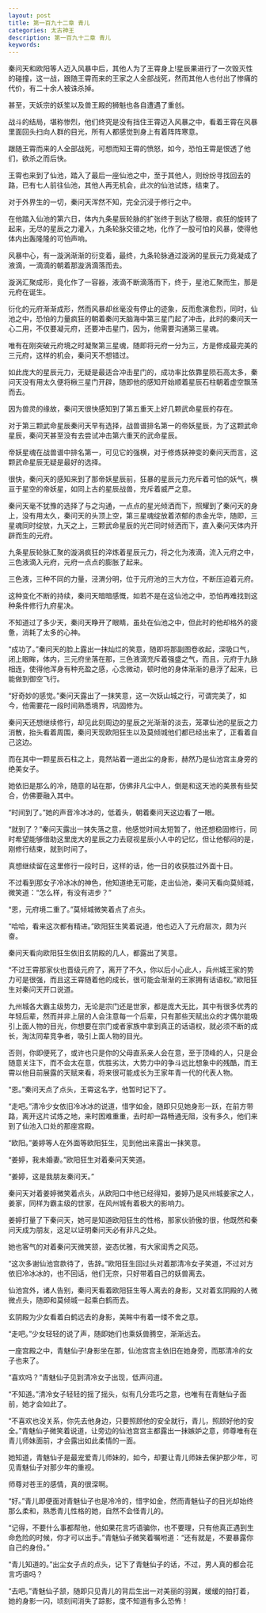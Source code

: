 ```yaml
---
layout: post
title: 第一百九十二章 青儿
categories: 太古神王
description: 第一百九十二章 青儿
keywords:
---
```


秦问天和欧阳等人迈入风暴中后，其他人为了王霄身上!星辰果进行了一次毁灭性的碰撞，这一战，跟随王霄而来的王家之人全部战死，然而其他人也付出了惨痛的代价，有二十余人被诛杀掉。

甚至，天妖宗的妖笙以及兽王殿的狮魁也各自遭遇了重创。

战斗的结局，堪称惨烈，他们终究是没有挡住王霄迈入风暴之中，看着王霄在风暴里面回头扫向人群的目光，所有人都感觉到身上有着阵阵寒意。

跟随王霄而来的人全部战死，可想而知王霄的愤怒，如今，恐怕王霄是恨透了他们，欲杀之而后快。

王霄也来到了仙池，踏入了最后一座仙池之中，至于其他人，则纷纷寻找回去的路，已有七人前往仙池，其他人再无机会，此次的仙池试炼，结束了。

对于外界生的一切，秦问天浑然不知，完全沉浸于修行之中。

在他踏入仙池的第六日，体内九条星辰轮脉的扩张终于到达了极限，疯狂的旋转了起来，无尽的星辰之力灌入，九条轮脉交错之地，化作了一股可怕的风暴，使得他体内出轰隆隆的可怕声响。

风暴中心，有一漩涡渐渐的衍变着，最终，九条轮脉通过漩涡的星辰元力竟凝成了液滴，一滴滴的朝着那漩涡滴落而去。

漩涡汇聚成形，竟化作了一容器，液滴不断滴落而下，终于，星池汇聚而生，那是元府在诞生。

衍化的元府渐渐成形，然而风暴却丝毫没有停止的迹象，反而愈演愈烈，同时，仙池之中，恐怕的力量疯狂的朝着秦问天脑海中第三星门起了冲击，此时的秦问天一心二用，不仅要凝元府，还要冲击星门，因为，他需要沟通第三星魂。

唯有在刚突破元府境之时凝聚第三星魂，随即将元府一分为三，方是修成最完美的三元府，这样的机会，秦问天不想错过。

如此庞大的星辰元力，无疑是最适合冲击星门的，成功率比依靠星陨石高太多，秦问天没有用太久便将楸三星门开辟，随即他的感知开始顺着星辰石柱朝着虚空飘荡而去。

因为兽灵的缘故，秦问天很快感知到了第五重天上好几颗武命星辰的存在。

对于第三颗武命星辰秦问天早有选择，战兽谱排名第一的帝妖星辰，为了这颗武命星辰，秦问天甚至没有去尝试冲击第六重天的武命星辰。

帝妖星魂在战兽谱中排名第一，可见它的强横，对于修炼妖神变的秦问天而言，这颗武命星辰无疑是最好的选择。

很快，秦问天的感知来到了那帝妖星辰前，狂暴的星辰元力充斥着可怕的妖气，横亘于星空的帝妖星，如同上古的星辰战兽，充斥着威严之意。

秦问天毫不犹豫的选择了与之沟通，一点点的星光倾洒而下，照耀到了秦问天的身上，没有用太久，秦问天的头顶上空，第三星魂绽放着浓郁的赤金光华，随即，三星魂同时绽放，九天之上，三颗武命星辰的光芒同时倾洒而下，直入秦问天体内开辟而生的元府。

九条星辰轮脉汇聚的漩涡疯狂的淬炼着星辰元力，将之化为液滴，流入元府之中，三色液滴入元府，元府一点点的膨胀了起来。

三色液，三种不同的力量，泾渭分明，位于元府池的三大方位，不断压迫着元府。

这种变化不断的持续，秦问天暗暗感慨，如若不是在这仙池之中，恐怕再难找到这种条件修行九府星决。

不知道过了多少天，秦问天睁开了眼睛，虽处在仙池之中，但此时的他却格外的疲惫，消耗了太多的心神。

“成功了。”秦问天的脸上露出一抹灿烂的笑意，随即将那副图卷收起，深吸口气，闭上眼眸，体内，三元府坐落在那，三色液滴充斥着强盛之气，而且，元府于九脉相连，使得他浑身有种充盈之感，心念微动，顿时他的身体渐渐的悬浮了起来，已能做到御空飞行。

“好奇妙的感觉。”秦问天露出了一抹笑意，这一次妖山城之行，可谓完美了，如今，他需要花一段时间熟悉境界，巩固修为。

秦问天还想继续修行，却见此刻周边的星辰之光渐渐的淡去，笼罩仙池的星辰之力消散，抬头看着周围，秦问天现欧阳狂生以及莫倾城他们都已经出来了，正看着自己这边。

而在其中一颗星辰石柱之上，竟然站着一道出尘的身影，赫然乃是仙池宫主身旁的绝美女子。

她依旧是那么的冷，随意的站在那，仿佛非凡尘中人，倒是和这天池的美景有些契合，仿佛要融入其中。

“时间到了。”她的声音冷冰冰的，低着头，朝着秦问天这边看了一眼。

“就到了？”秦问天露出一抹失落之意，他感觉时间太短暂了，他还想稳固修行，同时希望能够借助这里庞大的星辰之力去窥视星辰小人中的记忆，但让他郁闷的是，刚修行结束，就到时间了。

真想继续留在这里修行一段时日，这样的话，他一日的收获胜过外面十日。

不过看到那女子冷冰冰的神色，他知道绝无可能，走出仙池，秦问天看向莫倾城，微笑道：“怎么样，有没有进步？”

“恩，元府境二重了。”莫倾城微笑着点了点头。

“哈哈，看来这次都有精进。”欧阳狂生笑着说道，他也迈入了元府层次，颇为兴奋。

秦问天看向欧阳狂生依旧玄阴殿的几人，都露出了笑意。

“不过王霄那家伙也晋级元府了，离开了不久，你以后小心此人，兵州城王家的势力可是很强，而且这王霄随着他的成长，很可能会渐渐的王家拥有话语权。”欧阳狂生对秦问天开口说道。

九州城各大霸主级势力，无论是宗门还是世家，都是庞大无比，其中有很多优秀的年轻后辈，然而并非上层的人会注意每一个后辈，只有那些天赋出众的才偶尔能吸引上面人物的目光，你想要在宗门或者家族中拿到真正的话语权，就必须不断的成长，淘汰同辈竞争者，吸引上面人物的目光。

否则，你即便死了，或许也只是你的父母直系亲人会在意，至于顶峰的人，只是会随意关注下，而不会太在意，优胜劣汰，大势力中的争斗远比想象中的残酷，而王霄以他目前展露的天赋来看，将来很可能成长为王家年青一代的代表人物。

“恩。”秦问天点了点头，王霄这名字，他暂时记下了。

“走吧。”清冷少女依旧冷冰冰的说道，惜字如金，随即只见她身形一跃，在前方带路，离开这片试炼之地，来时困难重重，去时却一路畅通无阻，没有多久，他们来到了仙池入口处的那座宫殿。

“欧阳。”姜婷等人在外面等欧阳狂生，见到他出来露出一抹笑意。

“姜婷，我未婚妻。”欧阳狂生对着秦问天笑道。

“姜婷，这是我朋友秦问天。”

秦问天对着姜婷微笑着点头，从欧阳口中他已经得知，姜婷乃是风州城姜家之人，姜家，同样为霸主级的世家，在风州城有着极大的影响力。

姜婷打量了下秦问天，她可是知道欧阳狂生的性格，那家伙骄傲的很，他既然和秦问天成为朋友，这足以证明秦问天必有非凡之处。

她也客气的对着秦问天微笑颔，姿态优雅，有大家闺秀之风范。

“这次多谢仙池宫款待了，告辞。”欧阳狂生回过头对着那清冷女子笑道，不过对方依旧冷冰冰的，也不回话，他们无奈，只好带着自己的妖兽离去。

仙池宫外，诸人告别，秦问天看着欧阳狂生等人离去的身影，又对着玄阴殿的人微微点头，随即和莫倾城一起乘白鹤而去。

玄阴殿为少女看着白鹤远去的身影，美眸中有着一缕不舍之意。

“走吧。”少女轻轻的说了声，随即她们也乘妖兽腾空，渐渐远去。

一座宫殿之中，青魅仙子!身影坐在那，仙池宫宫主依旧在她身旁，而那清冷的女子也来了。

“喜欢吗？”青魅仙子见到清冷女子出现，低声问道。

“不知道。”清冷女子轻轻的摇了摇头，似有几分乖巧之意，也唯有在青魅仙子面前，她才会如此了。

“不喜欢也没关系，你先去他身边，只要照顾他的安全就行，青儿，照顾好他的安全。”青魅仙子微笑着说道，让旁边的仙池宫宫主都露出一抹嫉妒之意，师尊唯有在青儿师妹面前，才会露出如此柔情的一面。

她知道，青魅仙子是最宠爱青儿师妹的，如今，却要让青儿师妹去保护那少年，可见青魅仙子对那少年的重视。

师尊对苍王的感情，真的很深啊。

“好。”青儿即便面对青魅仙子也是冷冷的，惜字如金，然而青魅仙子的目光却始终那么柔和，熟悉青儿性格的她，自然不会怪青儿的。

“记得，不要什么事都帮他，他如果花言巧语骗你，也不要理，只有他真正遇到生命危险的时候，你才可以出手。”青魅仙子微笑着嘱咐道：“还有就是，不要暴露你自己的身份。”

“青儿知道的。”出尘女子点的点头，记下了青魅仙子的话，不过，男人真的都会花言巧语吗？

“去吧。”青魅仙子颔，随即只见青儿的背后生出一对美丽的羽翼，缓缓的拍打着，她的身影一闪，顷刻间消失了踪影，度不知道有多么恐怖！
